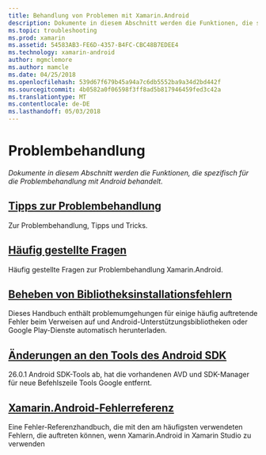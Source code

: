 ```yaml
---
title: Behandlung von Problemen mit Xamarin.Android
description: Dokumente in diesem Abschnitt werden die Funktionen, die spezifisch für die Problembehandlung mit Android behandelt.
ms.topic: troubleshooting
ms.prod: xamarin
ms.assetid: 54583AB3-FE6D-4357-B4FC-CBC48B7EDEE4
ms.technology: xamarin-android
author: mgmclemore
ms.author: mamcle
ms.date: 04/25/2018
ms.openlocfilehash: 539d67f679b45a94a7c6db5552ba9a34d2bd442f
ms.sourcegitcommit: 4b0582a0f06598f3ff8ad5b817946459fed3c42a
ms.translationtype: MT
ms.contentlocale: de-DE
ms.lasthandoff: 05/03/2018
---
```

# <a name="troubleshooting"></a>Problembehandlung

_Dokumente in diesem Abschnitt werden die Funktionen, die spezifisch für die Problembehandlung mit Android behandelt._

## <a name="troubleshooting-tipsandroidtroubleshootingtroubleshootingmd"></a>[Tipps zur Problembehandlung](~/android/troubleshooting/troubleshooting.md)

Zur Problembehandlung, Tipps und Tricks.


## <a name="frequently-asked-questionsquestionsindexmd"></a>[Häufig gestellte Fragen](questions/index.md)

Häufig gestellte Fragen zur Problembehandlung Xamarin.Android.


## <a name="resolving-library-installation-errorsandroidtroubleshootingresolving-library-installation-errorsmd"></a>[Beheben von Bibliotheksinstallationsfehlern](~/android/troubleshooting/resolving-library-installation-errors.md)

Dieses Handbuch enthält problemumgehungen für einige häufig auftretende Fehler beim Verweisen auf und Android-Unterstützungsbibliotheken oder Google Play-Dienste automatisch herunterladen.


## <a name="changes-to-the-android-sdk-toolingandroidtroubleshootingsdk-cli-tooling-changesmd"></a>[Änderungen an den Tools des Android SDK](~/android/troubleshooting/sdk-cli-tooling-changes.md)

26.0.1 Android SDK-Tools ab, hat die vorhandenen AVD und SDK-Manager für neue Befehlszeile Tools Google entfernt.


## <a name="xamarinandroid-errors-referenceandroidtroubleshootingerrorsmd"></a>[Xamarin.Android-Fehlerreferenz](~/android/troubleshooting/errors.md)

Eine Fehler-Referenzhandbuch, die mit den am häufigsten verwendeten Fehlern, die auftreten können, wenn Xamarin.Android in Xamarin Studio zu verwenden
